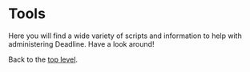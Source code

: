 # Tools #

Here you will find a wide variety of scripts and information to help with administering Deadline.  Have a look around!  


Back to the [top level](https://github.com/ThinkboxSoftware/Deadline).
